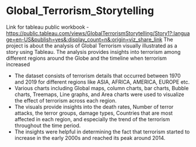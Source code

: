 # Global_Terrorism_Storytelling
Link for tableau public workbook - https://public.tableau.com/views/GlobalTerrorismStorytelling/Story1?:language=en-US&publish=yes&:display_count=n&:origin=viz_share_link
The project is about the analysis of Global Terrorism visually illustrated as a story using Tableau. The analysis provides insights into terrorism among different regions around the Globe and the timeline when terrorism increased

- The dataset consists of terrorism details that occurred between 1970 and 2019 for different regions like ASIA, AFRICA, AMERICA, EUROPE etc.
- Various charts including Global maps, column charts, bar charts, Bubble charts, Treemaps, Line graphs, and Area charts were used to visualize the effect of terrorism across each region.
- The visuals provide insights into the death rates, Number of terror attacks, the terror groups, damage types, Countries that are most affected in each region, and especially the trend of the terrorism throughout the time period.
- The insights were helpful in determining the fact that terrorism started to increase in the early 2000s and reached its peak around 2014.

